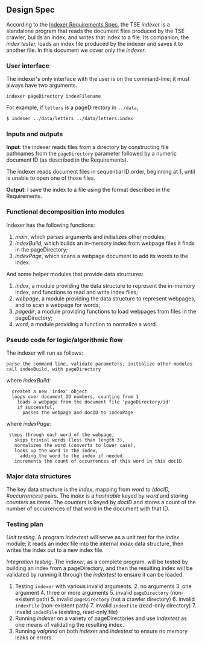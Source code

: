 ## Design Spec

According to the [Indexer Requirements Spec](REQUIREMENTS.md), the TSE *indexer* is a standalone program that reads the document files produced by the TSE crawler, builds an index, and writes that index to a file.  Its companion, the *index tester,* loads an index file produced by the indexer and saves it to another file. In this document we cover only the *indexer*.

### User interface

The indexer's only interface with the user is on the command-line; it must always have two arguments.

```
indexer pageDirectory indexFilename
```

For example, if `letters` is a pageDirectory in `../data`,

``` bash
$ indexer ../data/letters ../data/letters.index
```

### Inputs and outputs

**Input**: the indexer reads files from a directory by constructing file pathnames from the `pageDirectory` parameter followed by a numeric document ID (as described in the Requirements).

The indexer reads document files in sequential ID order, beginning at 1, until is unable to open one of those files.

**Output**: I save the index to a file using the format described in the Requirements.

### Functional decomposition into modules

Indexer has the following functions: 

 1. *main*, which parses arguments and initializes other modules;
 2. *indexBuild*, which builds an in-memory index from webpage files it finds in the pageDirectory;
 2. *indexPage*, which scans a webpage document to add its words to the index.

And some helper modules that provide data structures:

 1. *index*, a module providing the data structure to represent the in-memory index, and functions to read and write index files;
 1. *webpage*, a module providing the data structure to represent webpages, and to scan a webpage for words;
 2. *pagedir*, a module providing functions to load webpages from files in the pageDirectory;
 4. *word*, a module providing a function to normalize a word.

### Pseudo code for logic/algorithmic flow

The indexer will run as follows:

    parse the command line, validate parameters, initialize other modules
    call indexBuild, with pageDirectory

where *indexBuild:*

      creates a new 'index' object
      loops over document ID numbers, counting from 1
        loads a webpage from the document file 'pageDirectory/id'
        if successful, 
          passes the webpage and docID to indexPage

where *indexPage:*

     steps through each word of the webpage,
       skips trivial words (less than length 3),
       normalizes the word (converts to lower case),
       looks up the word in the index,
         adding the word to the index if needed
       increments the count of occurrences of this word in this docID

### Major data structures

The key data structure is the *index*, mapping from *word* to *(docID, #occurrences)* pairs.
The *index* is a *hashtable* keyed by *word* and storing *counters* as items.
The *counters* is keyed by *docID* and stores a count of the number of occurrences of that word in the document with that ID. 

### Testing plan

*Unit testing*.  A program *indextest* will serve as a unit test for the *index* module; it reads an index file into the internal *index* data structure, then writes the index out to a new index file.

*Integration testing*.  The *indexer*, as a complete program, will be tested by building an index from a pageDirectory, and then the resulting index will be validated by running it through the *indextest* to ensure it can be loaded.

1. Testing `indexer` with various invalid arguments.
	2. no arguments
	3. one argument
	4. three or more arguments
	5. invalid `pageDirectory` (non-existent path)
	5. invalid `pageDirectory` (not a crawler directory)
	6. invalid `indexFile` (non-existent path)
	7. invalid `indexFile` (read-only directory)
	7. invalid `indexFile` (existing, read-only file)
0. Running *indexer* on a variety of pageDirectories and use *indextest* as one means of validating the resulting index.
0. Running *valgrind* on both *indexer* and *indextest* to ensure no memory leaks or errors.
